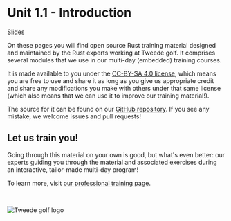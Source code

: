 # Unit 1.1 - Introduction

<a href="/slides/1_1-introduction/" target="_blank">Slides</a>

On these pages you will find open source Rust training material designed and maintained by the Rust experts working at Tweede golf.
It comprises several modules that we use in our multi-day (embedded) training courses.

It is made available to you under the [CC-BY-SA 4.0 license](https://creativecommons.org/licenses/by-sa/4.0/), which means you
are free to use and share it as long as you give us appropriate credit and share any modifications you make
with others under that same license (which also means that we can use it to improve our training material!).

The source for it can be found on our [GitHub repository](https://github.com/tweedegolf/rust-training).
If you see any mistake, we welcome issues and pull requests!

## Let us train you!

Going through this material on your own is good, but what's even better: our experts guiding you through the material and associated
exercises during an interactive, tailor-made multi-day program!

To learn more, visit [our professional training page](https://tweedegolf.nl/en/expertise/rust/workshops).

<p><br><p>

![Tweede golf logo](tweedegolf-logo.svg)
